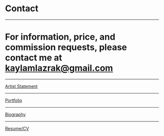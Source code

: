 # Contact

* * *

# For information, price, and commission requests, please contact me at **kaylamlazrak@gmail.com**

* * *

[Artist Statement](http://www.kaylalazrak.com/artist-statement)

* * *

[Portfolio](http://www.kaylalazrak.com/portfolio)

* * *

[Biography](http://www.kaylalazrak.com/biography)

* * *

[Resume/CV](http://www.kaylalazrak.com/Resume-CV)


